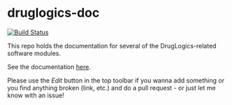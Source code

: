 # druglogics-doc

[![Build Status](https://travis-ci.com/druglogics/druglogics-doc.svg?branch=master)](https://travis-ci.com/druglogics/druglogics-doc)

This repo holds the documentation for several of the DrugLogics-related software modules.

See the documentation [here](https://druglogics.github.io/druglogics-doc/).

Please use the *Edit* button in the top toolbar if you wanna add something or you find anything broken (link, etc.) and do a pull request - or just let me know with an issue!
